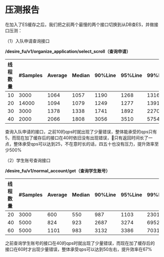 # 压测报告

在加入了ES缓存之后，我们把之前两个最慢的两个接口切换到从DB查ES，并做接口压测：

（1）入队申请查询接口

**/desire\_fu/v1/organize\_application/select\_scroll（查询申请）**

| **线程数量** | **\#Samples** | **Average** | **Median** | **90%Line** | **95%Line** | **99%Line** | **Min** | **Max** | **Error%** |
| :--- | :--- | :--- | :--- | :--- | :--- | :--- | :--- | :--- | :--- |
| 10 | 3000 | 1064 | 1057 | 1190 | 1268 | 1316 | 848 | 2124 | 0.00 |
| 20 | 14000 | 1094 | 1079 | 1249 | 1277 | 1391 | 817 | 2374 | 0.00 |
| 30 | 3000 | 1378 | 1338 | 1741 | 1892 | 2270 | 850 | 3681 | 0.00 |
| 40 | 2000 | 2066 | 1808 | 3056 | 3510 | 5754 | 850 | 19534 | 0.00 |

查询入队申请的接口，之前10的qps时就出现了少量错误，整体能承受的qps只有5，而现在加了缓存后的接口在40时依旧没有出现错误，只有返回时间长了一点，整体承受qps可以达到25，不在意时长的话，四五十也没有压力，提升效率至少500%

（2）学生账号查询接口

**/desire\_fu/v1/normal\_account/get（查询学生账号）**

| **线程数量** | **\#Samples** | **Average** | **Median** | **90%Line** | **95%Line** | **99%Line** | **Min** | **Max** | **Error%** |
| :--- | :--- | :--- | :--- | :--- | :--- | :--- | :--- | :--- | :--- |
| 20 | 3000 | 600 | 550 | 987 | 1103 | 2301 | 218 | 4695 | 0.00 |
| 40 | 5000 | 824 | 923 | 2687 | 3274 | 6952 | 290 | 10010 | 0.00 |
| 60 | 5000 | 1101 | 983 | 3132 | 3386 | 7031 | 301 | 8935 | 0.03 |

之前查询学生账号的接口在40的qps时就出现了少量错误，而现在加了缓存后的接口在60时才出现少量错误，整体承受qps可以达到50左右，提升效率在67%

